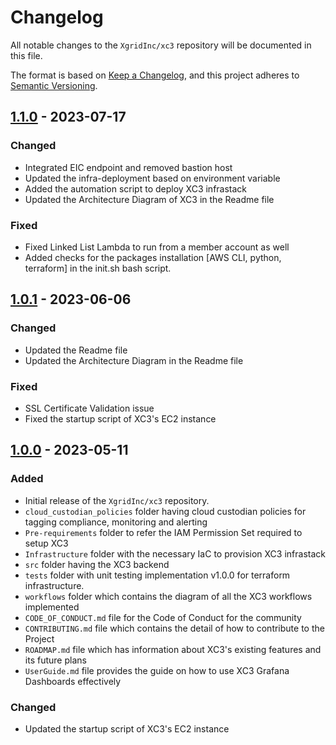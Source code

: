 # Changelog

All notable changes to the `XgridInc/xc3` repository will be documented in this file.

The format is based on [Keep a Changelog](https://keepachangelog.com/en/1.0.0/),
and this project adheres to [Semantic Versioning](https://semver.org/spec/v2.0.0.html).


## [1.1.0]  - 2023-07-17


### Changed
- Integrated EIC endpoint and removed bastion host
- Updated the infra-deployment based on environment variable
- Added the automation script to deploy XC3 infrastack
- Updated the Architecture Diagram of XC3 in the Readme file


### Fixed
- Fixed Linked List Lambda to run from a member account as well
- Added checks for the packages installation [AWS CLI, python, terraform] in the init.sh bash script.


## [1.0.1]  - 2023-06-06


### Changed
- Updated the Readme file
- Updated the Architecture Diagram in the Readme file


### Fixed
- SSL Certificate Validation issue
- Fixed the startup script of XC3's EC2 instance




## [1.0.0] - 2023-05-11

### Added
- Initial release of the `XgridInc/xc3` repository.
- `cloud_custodian_policies` folder having cloud custodian policies for tagging compliance, monitoring and alerting
- `Pre-requirements` folder to refer the IAM Permission Set required to setup XC3
- `Infrastructure` folder with the necessary IaC to provision XC3 infrastack
- `src` folder having the XC3 backend
- `tests` folder with unit testing implementation v1.0.0 for terraform infrastructure.
- `workflows` folder which contains the diagram of all the XC3 workflows implemented
- `CODE_OF_CONDUCT.md` file for the Code of Conduct for the community
- `CONTRIBUTING.md` file which contains the detail of how to contribute to the Project
- `ROADMAP.md` file which has information about XC3's existing features and its future plans
- `UserGuide.md` file provides the guide on how to use XC3 Grafana Dashboards effectively

### Changed
- Updated the startup script of XC3's EC2 instance 


[1.0.0]: https://github.com/XgridInc/xc3/releases/tag/v1.0.0
[1.0.1]: https://github.com/XgridInc/xc3/releases/tag/v1.0.1
[1.1.0]: https://github.com/XgridInc/xc3/releases/tag/v1.1.0